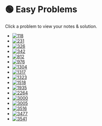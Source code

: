 # 🟢 Easy Problems

Click a problem to view your notes & solution.

- [![118](https://img.shields.io/badge/118-Pascal's_Triangle-brightgreen)](/problems/118.md)
- [![231](https://img.shields.io/badge/231-Power_of_Two-brightgreen)](/problems/231.md) 
- [![326](https://img.shields.io/badge/326-Power_of_Three-brightgreen)](/problems/326.md)
- [![342](https://img.shields.io/badge/342-Power_of_Four-brightgreen)](/problems/342.md)
- [![812](https://img.shields.io/badge/812-Largest_Triangle_Area-brightgreen)](/problems/812.md)
- [![976](https://img.shields.io/badge/976-Largest_Perimeter_Triangle-brightgreen)](/problems/976.md)
- [![1304](https://img.shields.io/badge/1304-Find_N_Unique_Integers_Sum_up_to_Zero-brightgreen)](/problems/1304.md)
- [![1317](https://img.shields.io/badge/1317-Convert_Integer_to_the_Sum_of_Two_No_Zero_Integers-brightgreen)](/problems/1317.md)
- [![1323](https://img.shields.io/badge/1323-Maximum_69_Number-brightgreen)](/problems/1323.md)
- [![1518](https://img.shields.io/badge/1518-Water_Bottles-brightgreen)](/problems/1518.md)
- [![1935](https://img.shields.io/badge/1935-Maximum_Number_of_Words_You_Can_Type-brightgreen)](/problems/1935.md)
- [![2264](https://img.shields.io/badge/2264-Largest_3_Same_Digit_Number_in_String-brightgreen)](/problems/2264.md) 
- [![3000](https://img.shields.io/badge/3000-Maximum_Area_of_Longest_Diagonal_Rectangle-brightgreen)](/problems/3000.md)  
- [![3005](https://img.shields.io/badge/3005-Count_Elements_With_Maximum_Frequency-brightgreen)](/problems/3005.md)
- [![3516](https://img.shields.io/badge/3516-Find_Closest_Person-brightgreen)](/problems/3516.md)
- [![3477](https://img.shields.io/badge/3477-Fruits_Into_Baskets_II-brightgreen)](/problems/3477.md)
- [![3541](https://img.shields.io/badge/3541-Find_Most_Frequent_Vowel_and_Consonant-brightgreen)](/problems/3541.md)
